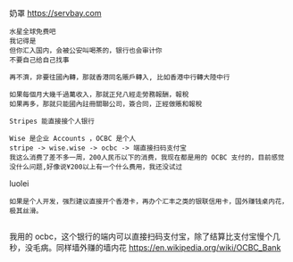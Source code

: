 奶罩 https://servbay.com
```
水星全球免费吧
我记得是
但你汇入国内，会被公安叫喝茶的，银行也会审计你
不要自己给自己找事

再不濟，非要往國內轉，那就香港同名賬戶轉入, 比如香港中行轉大陸中行

如果每個月大幾千過萬收入，那就正兒八經走勞務報酬，報稅
如果再多，那就只能國內註冊關聯公司，簽合同，正經做賬和報稅

Stripes 能直接接个人银行
```

```
Wise 是企业 Accounts ，OCBC 是个人
stripe -> wise.wise -> ocbc -> 端直接扫码支付宝
我这么消费了差不多一周，200人民币以下的消费，我现在都是用的 OCBC 支付的，目前感觉没什么问题,好像说¥200以上有一个什么费用，我还没试过

```


luolei
```
如果是个人开发，强烈建议直接开个香港卡，再办个汇丰之类的银联信用卡，国外赚钱桌内花，极其丝滑。


```
我用的 ocbc，这个银行的端内可以直接扫码支付宝，除了结算比支付宝慢个几秒，没毛病。同样墙外赚的墙内花
https://en.wikipedia.org/wiki/OCBC_Bank
